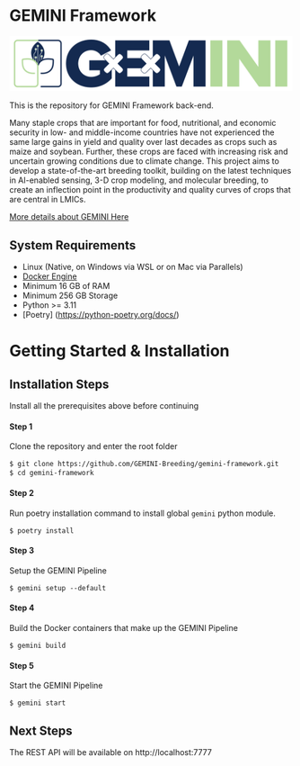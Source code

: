 # GEMINI Framework

![GEMINI Logo](docs/assets/logo_large.png "GEMINI Project")

This is the repository for GEMINI Framework back-end.

Many staple crops that are important for food, nutritional, and economic security in low- and middle-income countries have not experienced the same large gains in yield and quality over last decades as crops such as maize and soybean. Further, these crops are faced with increasing risk and uncertain growing conditions due to climate change. This project aims to develop a state-of-the-art breeding toolkit, building on the latest techniques in AI-enabled sensing, 3-D crop modeling, and molecular breeding, to create an inflection point in the productivity and quality curves of crops that are central in LMICs.

[More details about GEMINI Here](https://projectgemini.ucdavis.edu/)

## System Requirements

- Linux (Native, on Windows via WSL or on Mac via Parallels)
- [Docker Engine](https://docs.docker.com/engine/install/)
- Minimum 16 GB of RAM
- Minimum 256 GB Storage
- Python >= 3.11
- [Poetry] (https://python-poetry.org/docs/)

# Getting Started & Installation

## Installation Steps

Install all the prerequisites above before continuing

#### Step 1

Clone the repository and enter the root folder

```
$ git clone https://github.com/GEMINI-Breeding/gemini-framework.git
$ cd gemini-framework
```

#### Step 2

Run poetry installation command to install global `gemini` python module.

```
$ poetry install
```

#### Step 3

Setup the GEMINI Pipeline

```
$ gemini setup --default
```

#### Step 4

Build the Docker containers that make up the GEMINI Pipeline

```
$ gemini build
```

#### Step 5

Start the GEMINI Pipeline

```
$ gemini start
```

## Next Steps

The REST API will be available on http://localhost:7777


